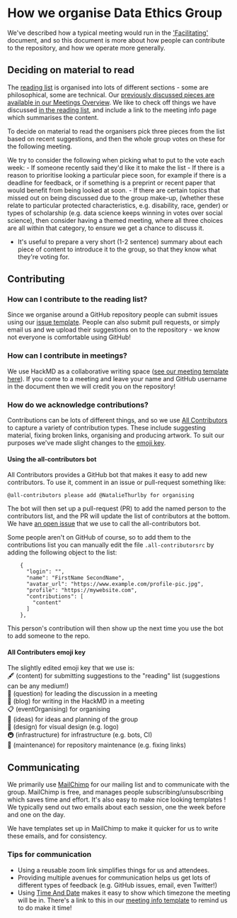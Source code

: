 
# How we organise Data Ethics Group

We've described how a typical meeting would run in the ['Facilitating'](./facilitating.md) document, and so this document is more about how people can contribute to the repository, and how we operate more generally. 

## Deciding on material to read
The [reading list](./../READING-LIST.md) is organised into lots of different sections - some are philosophical, some are technical. Our [previously discussed pieces are available in our Meetings Overview](./../MEETINGS.md). We like to check off things we have discussed [in the reading list](./../READING-LIST.md), and include a link to the meeting info page which summarises the content.  

To decide on material to read the organisers pick three pieces from the list based on recent suggestions, and then the whole group votes on these for the following meeting. 

We try to consider the following when picking what to put to the vote each week:
    - If someone recently said they'd like it to make the list
    - If there is a reason to prioritise looking a particular piece soon, for example if there is a deadline for feedback, or if something is a preprint or recent paper that would benefit from being looked at soon.
    - If there are certain topics that missed out on being discussed due to the group make-up, (whether these relate to particular protected characteristics, e.g. disability, race, gender) or types of scholarship (e.g. data science keeps winning in votes over social science), then consider having a themed meeting, where all three choices are all within that category, to ensure we get a chance to discuss it.
  - It's useful to prepare a very short (1-2 sentence) summary about each piece of content to introduce it to the group, so that they know what they're voting for. 

## Contributing

### How can I contribute to the reading list?
Since we organise around a GitHub repository people can submit issues using our [issue template](./templates/reading-suggestion-issue-template.md). People can also submit pull requests, or simply email us and we upload their suggestions on to the repository - we know not everyone is comfortable using GitHub!

### How can I contribute in meetings?
We use HackMD as a collaborative writing space ([see our meeting template here](./templates/HackMD_meeting_template.md)). If you come to a meeting and leave your name and GitHub username in the document then we will credit you on the repository! 

### How do we acknowledge contributions?
Contributions can be lots of different things, and so we use [All Contributors](https://allcontributors.org/) to capture a variety of contribution types. These include suggesting material, fixing broken links, organising and producing artwork. To suit our purposes we've made slight changes to the [emoji key](#all-contributors-emoji-key).  

#### Using the all-contributors bot
All Contributors provides a GitHub bot that makes it easy to add new contributors. 
To use it, comment in an issue or pull-request something like:  
```
@all-contributors please add @NatalieThurlby for organising  
```
The bot will then set up a pull-request (PR) to add the named person to the contributors list, and the PR will update the list of contributors at the bottom. We have [an open issue](https://github.com/very-good-science/data-ethics-club/issues/38) that we use to call the all-contributors bot.   

Some people aren't on GitHub of course, so to add them to the contributions list you can manually edit the file `.all-contributorsrc` by adding the following object to the list:  
```
    {
      "login": "",
      "name": "FirstName SecondName",
      "avatar_url": "https://www.example.com/profile-pic.jpg",
      "profile": "https://mywebsite.com",
      "contributions": [
        "content"
      ]
    },
```
This person's contribution will then show up the next time you use the bot to add someone to the repo.  

#### All Contributers emoji key
The slightly edited emoji key that we use is:   
🖋 (content) for submitting suggestions to the "reading" list (suggestions can be any medium!)  
💬 (question) for leading the discussion in a meeting  
📝 (blog) for writing in the HackMD in a meeting  
📋 (eventOrganising) for organising  
🤔 (ideas) for ideas and planning of the group  
🎨 (design) for visual design (e.g. logo)  
🚇 (infrastructure) for infrastructure (e.g. bots, CI)  
🚧 (maintenance) for repository maintenance (e.g. fixing links)  


## Communicating
We primarily use [MailChimp](https://mailchimp.com/) for our mailing list and to communicate with the group. MailChimp is free, and manages people subscribing/unsubscribing which saves time and effort. It's also easy to make nice looking templates ! We typically send out two emails about each session, one the week before and one on the day.   

We have templates set up in MailChimp to make it quicker for us to write these emails, and for consistency. 

### Tips for communication
- Using a reusable zoom link simplifies things for us and attendees. 
- Providing multiple avenues for communication helps us get lots of different types of feedback (e.g. GitHub issues, email, even Twitter!)
- Using [Time And Date](https://www.timeanddate.com/worldclock/fixedform.html) makes it easy to show which timezone the meeting will be in. There's a link to this in our [meeting info template](./templates/meeting_info_template.md) to remind us to do make it time! 
